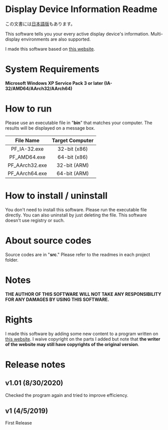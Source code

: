 # Display Device Information Readme
この文書には[日本語版](Readme.md)もあります。

This software tells you your every active display device's information. Multi-display environments are also supported.

I made this software based on [this website](http://jag5.dreamlog.jp/archives/7949249.html).

# System Requirements
**Microsoft Windows XP Service Pack 3 or later (IA-32/AMD64/AArch32/AArch64)**

# How to run
Please use an executable file in "**bin**" that matches your computer. The results will be displayed on a message box.

|         File Name          | Target Computer |
|:--------------------------:|:---------------:|
|       PF_IA-32.exe         |  32-bit (x86)   |
|       PF_AMD64.exe         |  64-bit (x86)   |
|      PF_AArch32.exe        |  32-bit (ARM)   |
|      PF_AArch64.exe        |  64-bit (ARM)   |

# How to install / uninstall
You don't need to install this software. Please run the executable file directly. You can also uninstall by just deleting the file. This software doesn't use registry or such.

# About source codes
Source codes are in "**src**." Please refer to the readmes in each project folder.

# Notes
**THE AUTHOR OF THIS SOFTWARE WILL NOT TAKE ANY RESPONSIBILITY FOR ANY DAMAGES BY USING THIS SOFTWARE.**

# Rights
I made this software by adding some new content to a program written on [this website](http://jag5.dreamlog.jp/archives/7949249.html).
I waive copyright on the parts I added but note that **the writer of the website may still have copyrights of the original version**.

# Release notes
## v1.01 (8/30/2020)
Checked the program again and tried to improve efficiency.

## v1 (4/5/2019)
First Release